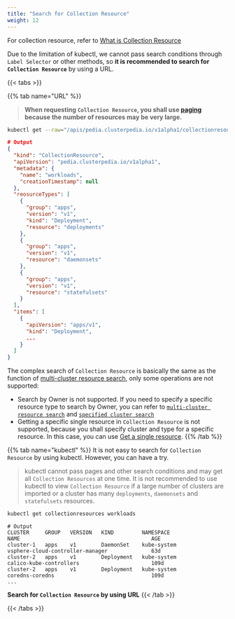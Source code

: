 ```yaml
---
title: "Search for Collection Resource"
weight: 12
---
```


For collection resource, refer to [What is Collection Resource](../../../concepts/collection-resource)  

Due to the limitation of kubectl, we cannot pass search conditions through `Label Selector` or other methods, so **it is recommended to search for `Collection Resource`** by using a URL.


{{< tabs >}}

{{% tab name="URL" %}}
> **When requesting `Collection Resource`, you shall use [paging](../#paging) because the number of resources may be very large.**
```bash
kubectl get --raw="/apis/pedia.clusterpedia.io/v1alpha1/collectionresources/workloads?limit=1" | jq
```
```json
# Output
{
  "kind": "CollectionResource",
  "apiVersion": "pedia.clusterpedia.io/v1alpha1",
  "metadata": {
    "name": "workloads",
    "creationTimestamp": null
  },
  "reosurceTypes": [
    {
      "group": "apps",
      "version": "v1",
      "kind": "Deployment",
      "resource": "deployments"
    },
    {
      "group": "apps",
      "version": "v1",
      "resource": "daemonsets"
    },
    {
      "group": "apps",
      "version": "v1",
      "resource": "statefulsets"
    }
  ],
  "items": [
    {
      "apiVersion": "apps/v1",
      "kind": "Deployment",
      ...
    }
  ]
}
```

The complex search of `Collection Resource` is basically the same as the function of [multi-cluster resource search](../multi-cluster), only some operations are not supported:
* Search by Owner is not supported. If you need to specify a specific resource type to search by Owner, you can refer to [`multi-cluster resource search`](../multi-cluster#query-by-parent-or-ancestor-owner) and [`specified cluster search`](../specified-cluster#search-by-parent-or-ancestor-owner)
* Getting a specific single resource in `Collection Resource` is not supported, because you shall specify cluster and type for a specific resource. In this case, you can use [Get a single resource](../specified-cluster#get-a-single-resource).
{{% /tab %}}

{{% tab name="kubectl" %}}
It is not easy to search for `Collection Resource` by using kubectl. However, you can have a try.
> kubectl cannot pass pages and other search conditions and may get all `Collection Resources` at one time. It is not recommended to use kubectl to view `Collection Resource` if a large number of clusters are imported or a cluster has many `deployments`, `daemonsets` and `statefulsets` resources.

```bash
kubectl get collectionresources workloads
```
```
# Output
CLUSTER     GROUP   VERSION   KIND         NAMESPACE                     NAME                                          AGE
cluster-1   apps    v1        DaemonSet    kube-system                   vsphere-cloud-controller-manager              63d
cluster-2   apps    v1        Deployment   kube-system                   calico-kube-controllers                       109d
cluster-2   apps    v1        Deployment   kube-system                   coredns-coredns                               109d
...
```

**Search for `Collection Resource` by using URL**
{{< /tab >}}

{{< /tabs >}}

